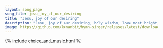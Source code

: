 ```yaml
---
layout: song_page
song_file: jesu_joy_of_our_desiring
title: "Jesu, joy of our desiring"
description: "Jesu, joy of our desiring, holy wisdom, love most bright, drawn by thee, our souls aspiring soar to uncreated light. Word of God, our flesh that fashi... english christian 4part textbyother"
image: https://github.com/kenanbit/hymn-singer/releases/latest/download/jesu_joy_of_our_desiring-trad.png
---
```


{% include choice_and_music.html %}